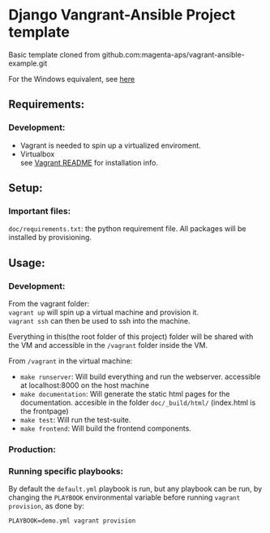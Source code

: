 Django Vangrant-Ansible Project template
========================================

Basic template cloned from github.com:magenta-aps/vagrant-ansible-example.git

For the Windows equivalent, see [here](https://github.com/magenta-aps/vagrant-ansible-example-windows)


## Requirements:

### Development:
- Vagrant is needed to spin up a virtualized enviroment.  
- Virtualbox  
see [Vagrant README](https://github.com/magenta-aps/aka-selvbetjening/blob/develop/vagrant/README.md) for installation info.


## Setup:

### Important files:
`doc/requirements.txt`: the python requirement file. All packages will be installed by provisioning.


## Usage:

### Development:
From the vagrant folder:  
`vagrant up` will spin up a virtual machine and provision it.  
`vagrant ssh` can then be used to ssh into the machine.

Everything in this(the root folder of this project) folder will be shared with the VM and accessible in the  `/vagrant` folder inside the VM.

From `/vagrant` in the virtual machine:  
- `make runserver`: Will build everything and run the webserver. accessible at localhost:8000 on the host machine
- `make documentation`: Will generate the static html pages for the documentation. accesible in the folder `doc/_build/html/` (index.html is the frontpage)
- `make test`: Will run the test-suite.
- `make frontend`: Will build the frontend components.

### Production:

### Running specific playbooks:

By default the `default.yml` playbook is run, but any playbook can be run, by
changing the `PLAYBOOK` environmental variable before running `vagrant provision`,
as done by:

    PLAYBOOK=demo.yml vagrant provision
